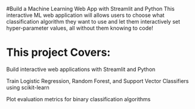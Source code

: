 #Build a Machine Learning Web App with Streamlit and Python
This interactive ML web application will allows users to choose what classification algorithm they want to use and let them interactively set hyper-parameter values, all without them knowing to code!
# This project Covers:

Build interactive web applications with Streamlit and Python

Train Logistic Regression, Random Forest, and Support Vector Classifiers using scikit-learn

Plot evaluation metrics for binary classification algorithms
